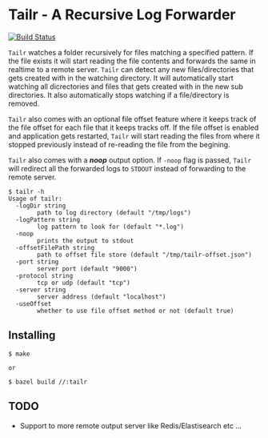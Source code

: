 # Tailr - A Recursive Log Forwarder

[![Build Status](https://travis-ci.org/sentinelleader/tailr.svg?branch=master)](https://travis-ci.org/sentinelleader/tailr)

`Tailr` watches a folder recursively for files matching a specified pattern. If the file exists it will start reading the file contents and forwards the same in realtime to a remote server. `Tailr` can detect any new files/directories that gets created with in the watching directory. It will automatically start watching all dicrectories and files that gets  created with in the new sub directories. It also automatically stops watching if a file/directory is removed.

`Tailr` also comes with an optional file offset feature where it keeps track of the file offset for each file that it keeps tracks off. If the file offset is enabled and application gets restarted, `Tailr` will start reading the files from where it stopped previously instead of re-reading the file from the begining.

`Tailr` also comes with a ***noop*** output option. If `-noop` flag is passed, `Tailr` will redirect all the forwarded logs to `STDOUT` instead of forwarding to the remote server.

```
$ tailr -h
Usage of tailr:
  -logDir string
    	path to log directory (default "/tmp/logs")
  -logPattern string
    	log pattern to look for (default "*.log")
  -noop
    	prints the output to stdout
  -offsetFilePath string
    	path to offset file store (default "/tmp/tailr-offset.json")
  -port string
    	server port (default "9000")
  -protocol string
    	tcp or udp (default "tcp")
  -server string
    	server address (default "localhost")
  -useOffset
    	whether to use file offset method or not (default true)
```

## Installing

    $ make

    or

    $ bazel build //:tailr

## TODO

* Support to more remote output server like Redis/Elastisearch etc ...

